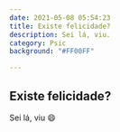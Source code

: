 ```yaml
---
date: 2021-05-08 05:54:23
title: Existe felicidade?
description: Sei lá, viu.
category: Psic
background: "#FF00FF"

---
```


## Existe felicidade?

Sei lá, viu :smile:	